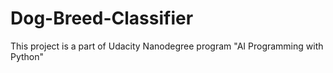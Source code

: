 # Dog-Breed-Classifier
This project is a part of Udacity Nanodegree program "AI Programming with Python"
